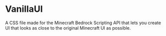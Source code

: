 # VanillaUI
A CSS file made for the Minecraft Bedrock Scripting API that lets you create UI that looks as close to the original Minecraft UI as possible.
